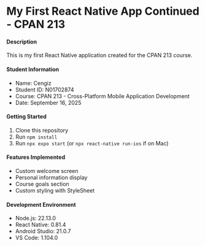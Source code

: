 # My First React Native App Continued - CPAN 213

#### Description
This is my first React Native application created for the CPAN 213 course.

#### Student Information
- Name: Cengiz 
- Student ID: N01702874  
- Course: CPAN 213 - Cross-Platform Mobile Application Development  
- Date: September 16, 2025  

#### Getting Started
1. Clone this repository  
2. Run `npm install`  
3. Run `npx expo start` (or `npx react-native run-ios` if on Mac)  

#### Features Implemented
- Custom welcome screen  
- Personal information display  
- Course goals section  
- Custom styling with StyleSheet  

#### Development Environment
- Node.js: 22.13.0  
- React Native: 0.81.4  
- Android Studio: 21.0.7 
- VS Code: 1.104.0 


